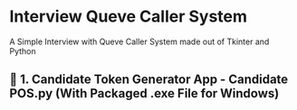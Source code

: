 # Interview Queve Caller System
A Simple Interview with Queve Caller System made out of Tkinter and Python

## 📄 1. Candidate Token Generator App - Candidate POS.py (With Packaged .exe File for Windows)
